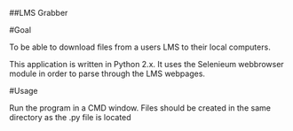 ##LMS Grabber


#Goal

To be able to download files from a users LMS to their local computers.


This application is written in Python 2.x.  It uses the Selenieum webbrowser module
in order to parse through the LMS webpages.



#Usage

Run the program in a CMD window.  Files should be created in the same directory as the .py
file is located
